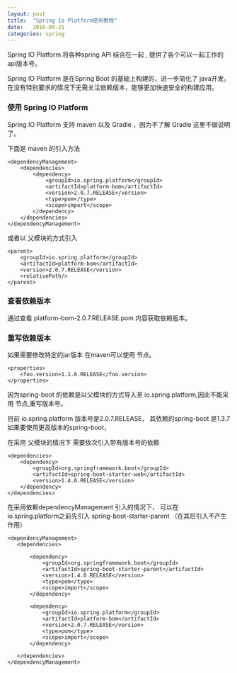 ```yaml
---
layout: post
title:  "Spring Io Platform使用教程"
date:   2016-09-21
categories: spring
---
```


Spring IO Platform  将各种spring API  结合在一起 , 提供了各个可以一起工作的api版本号。

Spring IO Platform 是在Spring Boot 的基础上构建的，进一步简化了 java开发。在没有特别要求的情况下无需关注依赖版本，能够更加快速安全的构建应用。

### 使用 Spring IO Platform
Spring IO Platform 支持 maven 以及 Gradle  ，因为不了解 Gradle  这里不做说明了。

下面是 maven 的引入方法

~~~
<dependencyManagement>
    <dependencies>
        <dependency>
            <groupId>io.spring.platform</groupId>
            <artifactId>platform-bom</artifactId>
            <version>2.0.7.RELEASE</version>
            <type>pom</type>
            <scope>import</scope>
        </dependency>
    </dependencies>
</dependencyManagement>
~~~

或者以 父模块的方式引入

~~~
<parent>
    <groupId>io.spring.platform</groupId>
    <artifactId>platform-bom</artifactId>
    <version>2.0.7.RELEASE</version>
    <relativePath/>
</parent>
~~~

### 查看依赖版本
通过查看 platform-bom-2.0.7.RELEASE.pom 内容获取依赖版本。

### 重写依赖版本
如果需要修改特定的jar版本 在maven可以使用 <properties> 节点。

~~~
<properties>
    <foo.version>1.1.0.RELEASE</foo.version>
</properties>
~~~


因为spring-boot 的依赖是以父模块的方式导入至  io.spring.platform,因此不能采用<properties> 节点,重写版本号。

目前 io.spring.platform 版本号是2.0.7.RELEASE，
其依赖的spring-boot 是1.3.7 如果要使用更高版本的spring-boot，

在采用 父模块的情况下 需要依次引入带有版本号的依赖

~~~
<dependencies>
    <dependency>
        <groupId>org.springframework.boot</groupId>
        <artifactId>spring-boot-starter-web</artifactId>
        <version>1.4.0.RELEASE</version>
    </dependency>
</dependencies>
~~~

在采用依赖dependencyManagement 引入的情况下， 可以在 io.spring.platform之前先引入 spring-boot-starter-parent （在其后引入不产生作用）

~~~
<dependencyManagement>
   <dependencies>

       <dependency>
           <groupId>org.springframework.boot</groupId>
           <artifactId>spring-boot-starter-parent</artifactId>
           <version>1.4.0.RELEASE</version>
           <type>pom</type>
           <scope>import</scope>
       </dependency>

       <dependency>
           <groupId>io.spring.platform</groupId>
           <artifactId>platform-bom</artifactId>
           <version>2.0.7.RELEASE</version>
           <type>pom</type>
           <scope>import</scope>
       </dependency>

   </dependencies>
</dependencyManagement>
~~~
